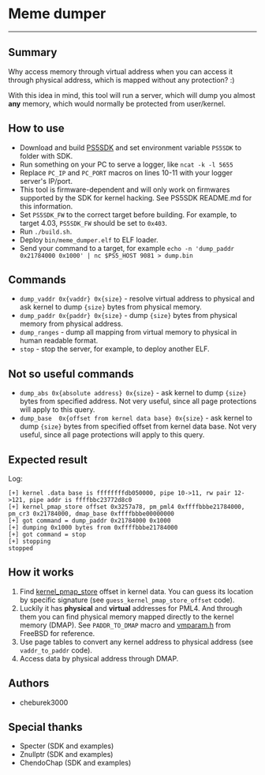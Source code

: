 # Meme dumper
---
## Summary
Why access memory through virtual address when you can access it through physical address, which is mapped without any protection? :)

With this idea in mind, this tool will run a server, which will dump you almost **any** memory, which would normally be protected from user/kernel.

## How to use
- Download and build [PS5SDK](https://github.com/PS5Dev/PS5SDK/) and set environment variable `PS5SDK` to folder with SDK.
- Run something on your PC to serve a logger, like `ncat -k -l 5655`
- Replace `PC_IP` and `PC_PORT` macros on lines 10-11 with your logger server's IP/port.
- This tool is firmware-dependent and will only work on firmwares supported by the SDK for kernel hacking. See PS5SDK README.md for this information.
- Set `PS5SDK_FW` to the correct target before building. For example, to target 4.03, `PS5SDK_FW` should be set to `0x403`.
- Run `./build.sh`.
- Deploy `bin/meme_dumper.elf` to ELF loader.
- Send your command to a target, for example `echo -n 'dump_paddr 0x21784000 0x1000' | nc $PS5_HOST 9081 > dump.bin`

## Commands
- `dump_vaddr 0x{vaddr} 0x{size}` - resolve virtual address to physical and ask kernel to dump `{size}` bytes from physical memory.
- `dump_paddr 0x{paddr} 0x{size}` - dump `{size}` bytes from physical memory from physical address.
- `dump_ranges` - dump all mapping from virtual memory to physical in human readable format.
- `stop` - stop the server, for example, to deploy another ELF.

## Not so useful commands
- `dump_abs 0x{absolute address} 0x{size}` - ask kernel to dump `{size}` bytes from specified address. Not very useful, since all page protections will apply to this query.
- `dump_base  0x{offset from kernel data base} 0x{size}` - ask kernel to dump `{size}` bytes from specified offset from kernel data base. Not very useful, since all page protections will apply to this query.

## Expected result
Log:
```
[+] kernel .data base is ffffffffdb050000, pipe 10->11, rw pair 12->121, pipe addr is ffffbbc23772d8c0
[+] kernel_pmap_store offset 0x3257a78, pm_pml4 0xffffbbbe21784000, pm_cr3 0x21784000, dmap_base 0xffffbbbe00000000
[+] got command = dump_paddr 0x21784000 0x1000
[+] dumping 0x1000 bytes from 0xffffbbbe21784000
[+] got command = stop
[+] stopping
stopped
```

## How it works
1. Find [kernel_pmap_store](https://github.com/freebsd/freebsd-src/blob/main/sys/amd64/amd64/pmap.c#L387) offset in kernel data. You can guess its location by specific signature (see `guess_kernel_pmap_store_offset` code).
2. Luckily it has **physical** and **virtual** addresses for PML4. And through them you can find physical memory mapped directly to the kernel memory (DMAP). See `PADDR_TO_DMAP` macro and [vmparam.h](https://github.com/freebsd/freebsd-src/blob/main/sys/amd64/include/vmparam.h#L167) from FreeBSD for reference.
3. Use page tables to convert any kernel address to physical address (see `vaddr_to_paddr` code).
4. Access data by physical address through DMAP.

## Authors
- cheburek3000

## Special thanks
- Specter (SDK and examples)
- Znullptr (SDK and examples)
- ChendoChap (SDK and examples)
